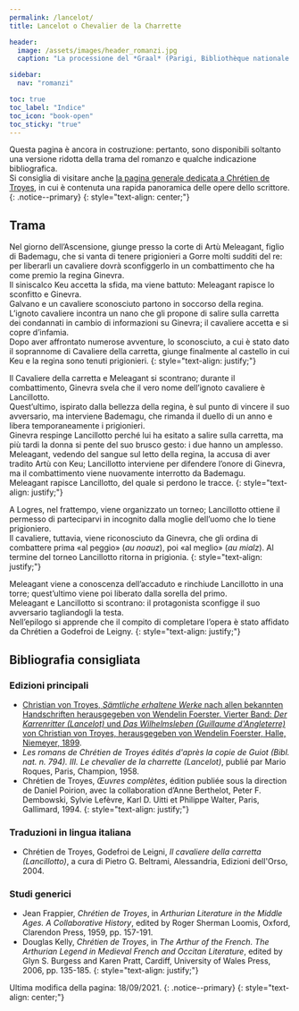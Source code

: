 ```yaml
---
permalink: /lancelot/
title: Lancelot o Chevalier de la Charrette

header:
  image: /assets/images/header_romanzi.jpg
  caption: "La processione del *Graal* (Parigi, Bibliothèque nationale de France, fr. 12577, f. 74v)"

sidebar:
  nav: "romanzi"

toc: true
toc_label: "Indice"
toc_icon: "book-open"
toc_sticky: "true"
---
```


Questa pagina è ancora in costruzione: pertanto, sono disponibili soltanto una versione ridotta della trama del romanzo e qualche indicazione bibliografica. <br />
Si consiglia di visitare anche [la pagina generale dedicata a Chrétien de Troyes](/progettochretien/chretien/), in cui è contenuta una rapida panoramica delle opere dello scrittore.
{: .notice--primary}
{: style="text-align: center;"}


## Trama

Nel giorno dell’Ascensione, giunge presso la corte di Artù Meleagant, figlio di
Bademagu, che si vanta di tenere prigionieri a Gorre molti sudditi del re: per
liberarli un cavaliere dovrà sconfiggerlo in un combattimento che ha come premio
la regina Ginevra. <br />
Il siniscalco Keu accetta la sfida, ma viene battuto: Meleagant 
rapisce lo sconfitto e Ginevra. <br />
Galvano e un cavaliere sconosciuto partono in soccorso della regina. <br />
L’ignoto cavaliere incontra un nano che gli propone di
salire sulla carretta dei condannati in cambio di informazioni su Ginevra; il
cavaliere accetta e si copre d’infamia. <br />
Dopo aver affrontato numerose avventure,
lo sconosciuto, a cui è stato dato il soprannome di Cavaliere della carretta, giunge
finalmente al castello in cui Keu e la regina sono tenuti prigionieri. 
{: style="text-align: justify;"}

Il Cavaliere della carretta e Meleagant si scontrano; durante il combattimento,
Ginevra svela che il vero nome dell’ignoto cavaliere è Lancillotto. <br />
Quest’ultimo, ispirato dalla bellezza della regina, è sul punto di vincere il suo avversario, ma
interviene Bademagu, che rimanda il duello di un anno e libera temporaneamente i
prigionieri. <br />
Ginevra respinge Lancillotto perché lui ha esitato a salire sulla
carretta, ma più tardi la donna si pente del suo brusco gesto: i due hanno un amplesso. <br />
Meleagant, vedendo del sangue sul letto della regina, la accusa di aver
tradito Artù con Keu; Lancillotto interviene per difendere l’onore di Ginevra, ma
il combattimento viene nuovamente interrotto da Bademagu. <br />
Meleagant rapisce Lancillotto, del quale si perdono le tracce.
{: style="text-align: justify;"}

A Logres, nel frattempo, viene organizzato un torneo; Lancillotto ottiene il
permesso di parteciparvi in incognito dalla moglie dell’uomo che lo tiene
prigioniero. <br /> 
Il cavaliere, tuttavia, viene riconosciuto da Ginevra, che gli ordina di
combattere prima «al peggio» (*au noauz*), poi «al meglio» (*au mialz*). Al termine
del torneo Lancillotto ritorna in prigionia.
{: style="text-align: justify;"}

Meleagant viene a conoscenza dell’accaduto e rinchiude Lancillotto in una
torre; quest’ultimo viene poi liberato dalla sorella del primo. <br />
Meleagant e Lancillotto si scontrano: il protagonista sconfigge il suo avversario tagliandogli la
testa. <br />
Nell’epilogo si apprende che il compito di completare l’opera è stato
affidato da Chrétien a Godefroi de Leigny.
{: style="text-align: justify;"}

## Bibliografia consigliata

### Edizioni principali

- [Christian von Troyes, *Sämtliche erhaltene Werke* nach allen bekannten
Handschriften herausgegeben von Wendelin Foerster. Vierter Band: *Der Karrenritter (Lancelot)*
und *Das Wilhelmsleben (Guillaume d'Angleterre)* von Christian von Troyes, herausgegeben von
Wendelin Foerster, Halle, Niemeyer, 1899](https://archive.org/details/smtlichewerken04chruoft "Leggi l'edizione su Internet Archive"). 
- *Les romans de Chrétien de Troyes édités d'après la
copie de Guiot (Bibl. nat. n. 794). III. Le chevalier de la charrette (Lancelot)*, publié par Mario
Roques, Paris, Champion, 1958.
- Chrétien de Troyes, *Œuvres complètes*, édition publiée sous la direction de Daniel
Poirion, avec la collaboration d’Anne Berthelot, Peter F. Dembowski, Sylvie Lefèvre,
Karl D. Uitti et Philippe Walter, Paris, Gallimard, 1994.
{: style="text-align: justify;"}

### Traduzioni in lingua italiana
- Chrétien de Troyes, Godefroi de Leigni, *Il cavaliere della carretta (Lancillotto)*, a cura di Pietro G. Beltrami, Alessandria, Edizioni dell'Orso, 2004.

### Studi generici

- Jean Frappier, *Chrétien de Troyes*, in *Arthurian Literature in the Middle Ages. A Collaborative History*, edited by Roger Sherman Loomis, 
Oxford, Clarendon Press, 1959, pp. 157-191.
- Douglas Kelly, *Chrétien de Troyes*, in *The Arthur of the French. The Arthurian
Legend in Medieval French and Occitan Literature*, edited by Glyn S. Burgess and
Karen Pratt, Cardiff, University of Wales Press, 2006, pp. 135-185.
{: style="text-align: justify;"}

Ultima modifica della pagina: 18/09/2021.
{: .notice--primary}
{: style="text-align: center;"}
